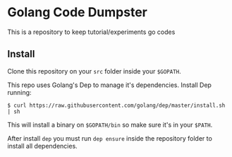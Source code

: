 # Golang Code Dumpster

This is a repository to keep tutorial/experiments go codes

## Install

Clone this repository on your `src` folder inside your `$GOPATH`.

This repo uses Golang's Dep to manage it's dependencies. Install Dep running:

```
$ curl https://raw.githubusercontent.com/golang/dep/master/install.sh | sh
```

This will install a binary on `$GOPATH/bin` so make sure it's in your `$PATH`.

After install `dep` you must run `dep ensure` inside the repository folder to install all dependencies.



